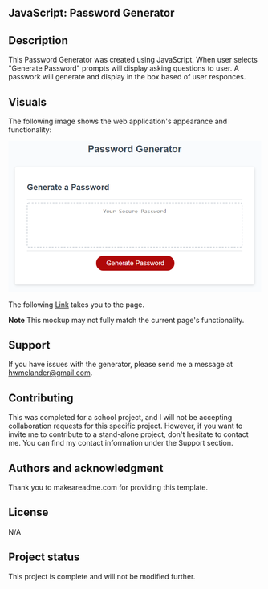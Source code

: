 ## JavaScript: Password Generator

## Description

This Password Generator was created using JavaScript.  When user selects "Generate Password" prompts will display asking questions to user. A passwork will generate and display in the box based of user responces. 

## Visuals

The following image shows the web application's appearance and functionality:

![The Password Generator application displays a red button to "Generate Password".](./assets/PassWordGenerator.png)

The following <a href="https://essence1987.github.io/Password/">Link</a> takes you to the page.

**Note** This mockup may not fully match the current page's functionality.

## Support
If you have issues with the generator, please send me a message at hwmelander@gmail.com.

## Contributing
This was completed for a school project, and I will not be accepting collaboration requests for this specific project. However, if you want to invite me to contribute to a stand-alone project, don't hesitate to contact me. You can find my contact information under the Support section.

## Authors and acknowledgment
Thank you to makeareadme.com for providing this template.

## License
N/A

## Project status
This project is complete and will not be modified further.
